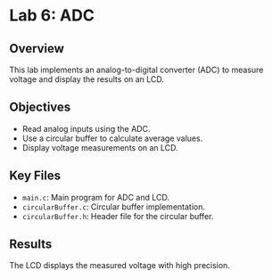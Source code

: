 # Lab 6: ADC

## Overview
This lab implements an analog-to-digital converter (ADC) to measure voltage and display the results on an LCD.

## Objectives
- Read analog inputs using the ADC.
- Use a circular buffer to calculate average values.
- Display voltage measurements on an LCD.

## Key Files
- `main.c`: Main program for ADC and LCD.
- `circularBuffer.c`: Circular buffer implementation.
- `circularBuffer.h`: Header file for the circular buffer.

## Results
The LCD displays the measured voltage with high precision.
